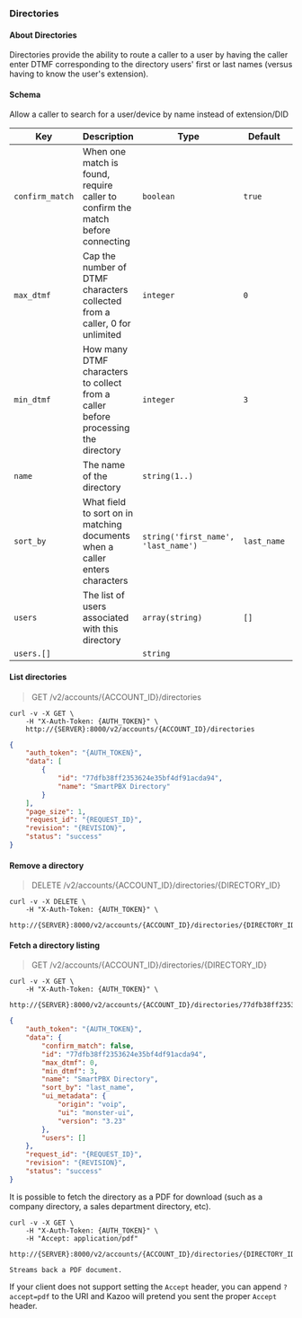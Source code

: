 ### Directories

#### About Directories

Directories provide the ability to route a caller to a user by having the caller enter DTMF corresponding to the directory users' first or last names (versus having to know the user's extension).

#### Schema

Allow a caller to search for a user/device by name instead of extension/DID



Key | Description | Type | Default | Required
--- | ----------- | ---- | ------- | --------
`confirm_match` | When one match is found, require caller to confirm the match before connecting | `boolean` | `true` | `false`
`max_dtmf` | Cap the number of DTMF characters collected from a caller, 0 for unlimited | `integer` | `0` | `false`
`min_dtmf` | How many DTMF characters to collect from a caller before processing the directory | `integer` | `3` | `false`
`name` | The name of the directory | `string(1..)` |   | `true`
`sort_by` | What field to sort on in matching documents when a caller enters characters | `string('first_name', 'last_name')` | `last_name` | `false`
`users` | The list of users associated with this directory | `array(string)` | `[]` | `false`
`users.[]` |   | `string` |   | `false`


#### List directories

> GET /v2/accounts/{ACCOUNT_ID}/directories

```shell
curl -v -X GET \
    -H "X-Auth-Token: {AUTH_TOKEN}" \
    http://{SERVER}:8000/v2/accounts/{ACCOUNT_ID}/directories
```

```json
{
    "auth_token": "{AUTH_TOKEN}",
    "data": [
        {
            "id": "77dfb38ff2353624e35bf4df91acda94",
            "name": "SmartPBX Directory"
        }
    ],
    "page_size": 1,
    "request_id": "{REQUEST_ID}",
    "revision": "{REVISION}",
    "status": "success"
}
```

#### Remove a directory

> DELETE /v2/accounts/{ACCOUNT_ID}/directories/{DIRECTORY_ID}

```shell
curl -v -X DELETE \
    -H "X-Auth-Token: {AUTH_TOKEN}" \
    http://{SERVER}:8000/v2/accounts/{ACCOUNT_ID}/directories/{DIRECTORY_ID}
```

#### Fetch a directory listing

> GET /v2/accounts/{ACCOUNT_ID}/directories/{DIRECTORY_ID}

```shell
curl -v -X GET \
    -H "X-Auth-Token: {AUTH_TOKEN}" \
    http://{SERVER}:8000/v2/accounts/{ACCOUNT_ID}/directories/77dfb38ff2353624e35bf4df91acda94
```

```json
{
    "auth_token": "{AUTH_TOKEN}",
    "data": {
        "confirm_match": false,
        "id": "77dfb38ff2353624e35bf4df91acda94",
        "max_dtmf": 0,
        "min_dtmf": 3,
        "name": "SmartPBX Directory",
        "sort_by": "last_name",
        "ui_metadata": {
            "origin": "voip",
            "ui": "monster-ui",
            "version": "3.23"
        },
        "users": []
    },
    "request_id": "{REQUEST_ID}",
    "revision": "{REVISION}",
    "status": "success"
}
```

It is possible to fetch the directory as a PDF for download (such as a company directory, a sales department directory, etc).

```shell
curl -v -X GET \
    -H "X-Auth-Token: {AUTH_TOKEN}" \
    -H "Accept: application/pdf"
    http://{SERVER}:8000/v2/accounts/{ACCOUNT_ID}/directories/{DIRECTORY_ID}
```

```
Streams back a PDF document.
```

If your client does not support setting the `Accept` header, you can append `?accept=pdf` to the URI and Kazoo will pretend you sent the proper `Accept` header.
